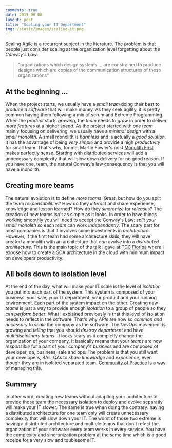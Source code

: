 ```yaml
---
comments: true
date: 2015-06-08 
layout: post
title: "Scaling your IT Department"
img: /static/images/scaling-it.png
---
```


Scaling Agile is a recurrent subject in the literature. The problem is that people just consider scaling at the organization level forgetting about the *Conway's Law*: 

>"organizations which design systems ... are constrained to produce designs which are copies of the communication structures of these organizations"

## At the beginning ...

When the project starts, we usually have a *small team* doing their best to *produce a software* that will make money. As they seek agility, it is pretty common having them following a mix of scrum and Extreme Programming. When the *product* starts *growing*, the *team* needs to *grow* in order to deliver *more features* at a higher *speed*. As the project started with *one team* mainly focusing on delivering, we usually have a *minimal design* with a *small monolith*. A small monolith is *harmless* and is actually a *good solution*. It has the advantage of being *very simple* and provide a high *productivity* for small team. That's why, for me, Martin Fowler's post [Monolith First](http://martinfowler.com/bliki/MonolithFirst.html) makes perfectly sense. Starting with distributed services will add a unnecessary complexity that will slow down delivery for no good reason. If you have one, team, the natural Conway's law consequency is that you will have a monolith.

## Creating more teams

The natural evolution is to define *more teams*. Great, but how do you split the team *responsabilities*? How do they *interact* and share experience, knowledge and lesson learned? How do they *sincronize* for *releases*? The creation of new teams isn't as simple as it looks. In order to have things working smoothly you will need to accept the Conway's Law: *split your small monolith* so each *team* can work *independantly*. The scary part for most companies is that it involves some investments in *architecture*. However, if the first team had some architecture skills, they will have created a monolith with an architecture that *can evolve* into a *distributed architecture*. This is the main topic of the [talk](http://www.slideshare.net/toff63/aws-play-couch-db-scaling-soa-in-the-cloud) I gave at [TDC Floripa](http://www.thedevelopersconference.com.br/tdc/2015/florianopolis/trilha-smart-apis) where I expose how to create a SOA architecture in the cloud with minimum impact on developers productivity.

## All boils down to isolation level

At the end of the day, what will make your IT scale is the level of *isolation* you put into each part of the system. This system is composed of your business, your sale, your IT department, your product and your running environment. Each part of the system impact on the other. Creating *new teams* is just a way to provide enough *isolation* to a group of people so they can *perform better*. What I explained previously is that this level of isolation needs to reflect in the software. That's why *APIs* are now so *common and necessary* to *scale* the company as the software. The *DevOps* movement is growing and *telling* that you should *destroy department* and have *multidisciplinary teams*. It looks scary as it completly change the organization of your company. It basically means that your *teams* are now *responsible* for a part of your company's *business* and are composed of developer, qa, business, sale and ops. The problem is that you still want your developers, BAs, QAs to *share knowledge* and *experience*, even though they are in isolated separated team. [Community of Practice](http://en.wikipedia.org/wiki/Community_of_practice) is a way of managing this. 

## Summary

In other word, creating new teams without adapting your architecture to provide those team the necessary isolation to deploy and evolve separatly will make your IT slower. The same is true when doing the contrary: having a distributed architecture for one team only will create unnecessary complexity that will slow down your IT. The worst of those two extreme is having a distributed architecture and multiple teams that don't refect the organization of your software: every team works in every service. You have the complexity and sincronization problem at the same time which is a good receipe for a very slow and toublesome IT.
